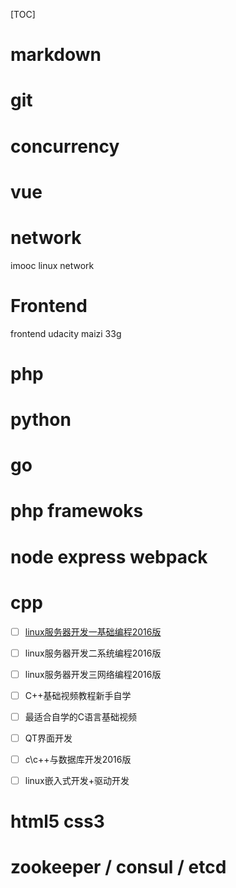 [TOC]

# markdown

# git

# concurrency

# vue

# network

imooc linux network

# Frontend

frontend udacity maizi 33g

# php

# python

# go

# php framewoks

# node express  webpack

# cpp

- [ ] [linux服务器开发一基础编程2016版](http://yun.itheima.com/)
- [ ] linux服务器开发二系统编程2016版
- [ ] linux服务器开发三网络编程2016版
- [ ] C++基础视频教程新手自学
- [ ] 最适合自学的C语言基础视频
- [ ] QT界面开发
- [ ] c\c++与数据库开发2016版
- [ ] linux嵌入式开发+驱动开发



# html5 css3

# zookeeper / consul / etcd 